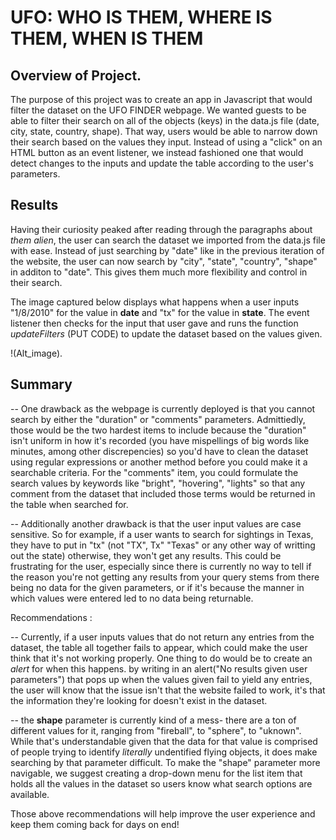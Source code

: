 # UFO: WHO IS THEM, WHERE IS THEM, WHEN IS THEM

## Overview of Project.  

The purpose of this project was to create an app in Javascript that would filter the dataset on the UFO FINDER webpage.  We wanted guests to be able to filter their search on all of the objects (keys) in the data.js file (date, city, state, country, shape).  That way, users would be able to narrow down their search based on the values they input.  Instead of using a "click" on an HTML button as an event listener, we instead fashioned one that would detect changes to the inputs and update the table according to the user's parameters.

## Results

Having their curiosity peaked after reading through the paragraphs about *them alien*, the user can search the dataset we imported from the data.js file with ease.  Instead of just searching by "date" like in the previous iteration of the website, the user can now search by "city", "state", "country", "shape" in additon to "date".  This gives them much more flexibility and control in their search.  

The image captured below displays what happens when a user inputs "1/8/2010" for the value in **date** and "tx" for the value in **state**.  The event listener then checks for the input that user gave and runs the function *updateFilters* (PUT CODE) to update the dataset based on the values given.

!(Alt_image).


## Summary

-- One drawback as the webpage is currently deployed is that you cannot search by either the "duration" or "comments" parameters.  Admittiedly, those would be the two hardest items to include because the "duration" isn't uniform in how it's recorded (you have mispellings of big words like minutes, among other discrepencies) so you'd have to clean the dataset using regular expressions or another method before you could make it a searchable criteria.  For the "comments" item, you could formulate the search values by keywords like "bright", "hovering", "lights" so that any comment from the dataset that included those terms would be returned in the table when searched for.

-- Additionally another drawback is that the user input values are case sensitive.  So for example, if a user wants to search for sightings in Texas, they have to put in "tx" (not "TX", Tx" "Texas" or any other way of writting out the state) otherwise, they won't get any results.  This could be frustrating for the user, especially since there is currently no way to tell if the reason you're not getting any results from your query stems from there being no data for the given parameters, or if it's because the manner in which values were entered led to no data being returnable.  

Recommendations : 

-- Currently, if a user inputs values that do not return any entries from the dataset, the table all together fails to appear, which could make the user think that it's not working properly.  One thing to do would be to create an *alert* for when this happens.  by writing in an alert("No results given user parameters") that pops up when the values given fail to yield any entries, the user will know that the issue isn't that the website failed to work, it's that the information they're looking for doesn't exist in the dataset.

-- the **shape** parameter is currently kind of a mess- there are a ton of different values for it, ranging from "fireball", to "sphere", to "uknown".  While that's understandable given that the data for that value is comprised of people trying to identify *literally* undentified flying objects, it does make searching by that parameter difficult.  To make the "shape" parameter more navigable, we suggest creating a drop-down menu for the list item that holds all the values in the dataset so users know what search options are available.  

Those above recommendations will help improve the user experience and keep them coming back for days on end!  